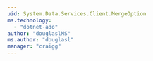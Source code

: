 ```yaml
---
uid: System.Data.Services.Client.MergeOption
ms.technology: 
  - "dotnet-ado"
author: "douglaslMS"
ms.author: "douglasl"
manager: "craigg"
---
```

